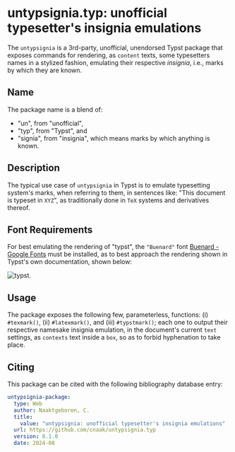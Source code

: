 # untypsignia.typ: unofficial typesetter's insignia emulations

The `untypsignia` is a 3rd-party, unofficial, unendorsed Typst package that exposes commands for
rendering, as `content` texts, some typesetters names in a stylized fashion, emulating their
respective _insignia_, i.e., marks by which they are known.

## Name

The package name is a blend of:

- "un", from "unofficial",
- "typ", from "Typst", and
- "signia", from "insignia", which means marks by which anything is known.

## Description

The typical use case of `untypsignia` in Typst is to emulate typesetting system's marks, when
referring to them, in sentences like: "This document is typeset in `XYZ`", as traditionally done
in `TeX` systems and derivatives thereof.

## Font Requirements

For best emulating the rendering of "typst", the `"Buenard"` font [Buenard - Google
Fonts](https://fonts.google.com/specimen/Buenard) must be installed, as to best approach the
rendering shown in Typst's own documentation, shown below:

![typst](https://typst.app/assets/images/typst.svg).

## Usage

The package exposes the following few, parameterless, functions: (i) `#texmark()`, (ii)
`#latexmark()`, and (iii) `#typstmark()`; each one to output their respective namesake insignia
emulation, in the document's current `text` settings, as `contexts` text inside a `box`, so as
to forbid hyphenation to take place.

## Citing

This package can be cited with the following bibliography database entry:

```yml
untypsignia-package:
  type: Web
  author: Naaktgeboren, C.
  title:
    value: "untypsignia: unofficial typesetter's insignia emulations"
  url: https://github.com/cnaak/untypsignia.typ
  version: 0.1.0
  date: 2024-08
```

